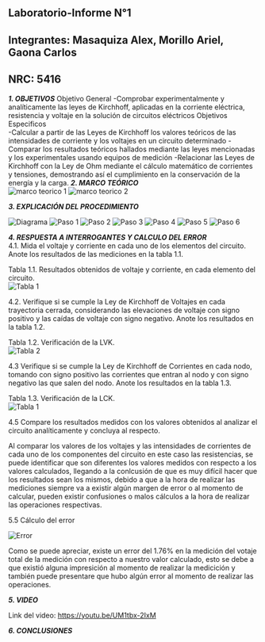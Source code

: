 ## Laboratorio-Informe N°1    
## Integrantes: Masaquiza Alex, Morillo Ariel, Gaona Carlos   
## NRC: 5416   

**_1. OBJETIVOS_** 
Objetivo General
-Comprobar experimentalmente y analíticamente las leyes de Kirchhoff, aplicadas en la corriente eléctrica, resistencia y voltaje en la solución de circuitos eléctricos
Objetivos Especificos   
-Calcular a partir de las Leyes de Kirchhoff los valores teóricos de las intensidades de corriente y los voltajes en un circuito determinado
-Comparar los resultados teóricos hallados mediante las leyes mencionadas y los experimentales usando equipos de medición
-Relacionar las Leyes de Kirchhoff con la Ley de Ohm mediante el cálculo matemático de corrientes y tensiones, demostrando así el cumplimiento en la conservación de la energía y la carga.
**_2. MARCO TEÓRICO_**     
![marco teorico 1](https://github.com/AlexMP98/Lab-Informe/blob/main/Imagenes/marco%20teorico%201.PNG)
![marco teorico 2](https://github.com/AlexMP98/Lab-Informe/blob/main/Imagenes/marco%20teorico%202.PNG)

**_3. EXPLICACIÓN DEL PROCEDIMIENTO_**   

![Diagrama](https://github.com/AlexMP98/Lab-Informe/blob/main/Imagenes/Diagrama.png)
![Paso 1](https://github.com/AlexMP98/Lab-Informe/blob/main/Imagenes/Paso%201.png)
![Paso 2](https://github.com/AlexMP98/Lab-Informe/blob/main/Imagenes/Paso%202.png)
![Paso 3](https://github.com/AlexMP98/Lab-Informe/blob/main/Imagenes/Paso%203.png)
![Paso 4](https://github.com/AlexMP98/Lab-Informe/blob/main/Imagenes/Paso%204.png)
![Paso 5](https://github.com/AlexMP98/Lab-Informe/blob/main/Imagenes/Paso%205.png)
![Paso 6](https://github.com/AlexMP98/Lab-Informe/blob/main/Imagenes/Paso%206.png)   

**_4. RESPUESTA A INTERROGANTES Y CALCULO DEL ERROR_**   
4.1. Mida el voltaje y corriente en cada uno de los elementos del circuito. Anote los
resultados de las mediciones en la tabla 1.1.

Tabla 1.1. Resultados obtenidos de voltaje y corriente, en cada elemento del circuito.  
![Tabla 1]( https://github.com/AlexMP98/Lab-Informe/blob/main/Imagenes/Tabla1.png)   

4.2. Verifique si se cumple la Ley de Kirchhoff de Voltajes en cada trayectoria cerrada,
considerando las elevaciones de voltaje con signo positivo y las caídas de voltaje con
signo negativo. Anote los resultados en la tabla 1.2.

Tabla 1.2. Verificación de la LVK.    
![Tabla 2]( https://github.com/AlexMP98/Lab-Informe/blob/main/Imagenes/Tabla2.png)    

4.3 Verifique si se cumple la Ley de Kirchhoff de Corrientes en cada nodo, tomando
con signo positivo las corrientes que entran al nodo y con signo negativo las que salen
del nodo. Anote los resultados en la tabla 1.3.

Tabla 1.3. Verificación de la LCK.   
![Tabla 1]( https://github.com/AlexMP98/Lab-Informe/blob/main/Imagenes/Tabla3.png)   

4.5 Compare los resultados medidos con los valores obtenidos al analizar el circuito analíticamente y concluya al respecto.   

Al comparar los valores de los voltajes y las intensidades de corrientes de cada uno de los componentes del circuito en este caso las resistencias, se puede identificar que son diferentes los valores medidos con respecto a los valores calculados, llegando a la conlcusión de que es muy difícil hacer que los resultados sean los mismos, debido a que a la hora de realizar las mediciones siempre va a existir algún margen de error o al momento de calcular, pueden existir confusiones o malos cálculos a la hora de realizar las operaciones respectivas.     

5.5 Cálculo del error    

![Error]( https://github.com/AlexMP98/Lab-Informe/blob/main/Imagenes/Error.png)    

Como se puede apreciar, existe un error del 1.76% en la medición del votaje total de la medición con respecto a nuestro valor calculado, esto se debe a que existió alguna impresición al momento de realizar la medicición y también puede presentare que hubo algún error al momento de realizar las operaciones.

**_5. VIDEO_**    

Link del video: https://youtu.be/UM1tbx-2IxM  

**_6. CONCLUSIONES_**    








